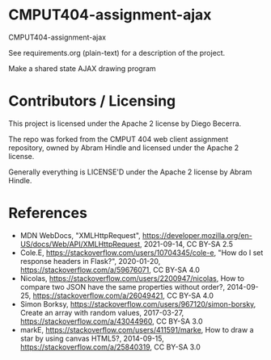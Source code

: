 CMPUT404-assignment-ajax
==============================

CMPUT404-assignment-ajax

See requirements.org (plain-text) for a description of the project.

Make a shared state AJAX drawing program

Contributors / Licensing
========================

This project is licensed under the Apache 2 license by Diego Becerra.

The repo was forked from the CMPUT 404 web client assignment repository, owned by Abram Hindle and licensed under the Apache 2 license.

Generally everything is LICENSE'D under the Apache 2 license by Abram Hindle.

References
========================

- MDN WebDocs, "XMLHttpRequest", https://developer.mozilla.org/en-US/docs/Web/API/XMLHttpRequest, 2021-09-14, CC BY-SA 2.5
- Cole.E, https://stackoverflow.com/users/10704345/cole-e, "How do I set response headers in Flask?", 2020-01-20, https://stackoverflow.com/a/59676071, CC BY-SA 4.0
- Nicolas, https://stackoverflow.com/users/2200947/nicolas, How to compare two JSON have the same properties without order?, 2014-09-25, https://stackoverflow.com/a/26049421, CC BY-SA 4.0
- Simon Borksy, https://stackoverflow.com/users/967120/simon-borsky, Create an array with random values, 2017-03-27, https://stackoverflow.com/a/43044960, CC BY-SA 3.0
- markE, https://stackoverflow.com/users/411591/marke, How to draw a star by using canvas HTML5?, 2014-09-15, https://stackoverflow.com/a/25840319, CC BY-SA 3.0